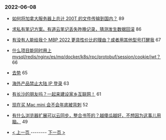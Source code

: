 ### 2022-06-08 
- [如何将加拿大服务器上总计 200T 的文件传输到国内？](https://www.v2ex.com/t/858171) 89
- [求私有笔记方案。有道云笔记丢失昨晚记录，猜测发生数据回滚](https://www.v2ex.com/t/858053) 86
- [有没有人能给我个 MBP 2022 更具性价比的理由？或者用其他型号打醒我](https://www.v2ex.com/t/858078) 67
- [什么项目能同时用上 mysql/redis/nginx/es/mq/docker/k8s/rpc/protobuf/session/cookie/jwt？](https://www.v2ex.com/t/858039) 66
- [去势](https://www.v2ex.com/t/858036) 65
- [海外产品禁止大陆 IP 登录](https://www.v2ex.com/t/858113) 63
- [有长沙的朋友吗？一起来建设家乡互联网！](https://www.v2ex.com/t/858071) 61
- [现在买 Mac mini 会不会年底被背刺](https://www.v2ex.com/t/858089) 52
- [有什么浏览器扩展可以云同步，整合书签的？越傻瓜越好，不想因为这事儿用脑。](https://www.v2ex.com/t/858068) 49 

- [ < 上一页 ](https://github.com/able8/v2ex-hot-record/blob/master/2022-06-07.md) -------- [ 下一页 > ](https://github.com/able8/v2ex-hot-record/blob/master/2022-06-09.md)